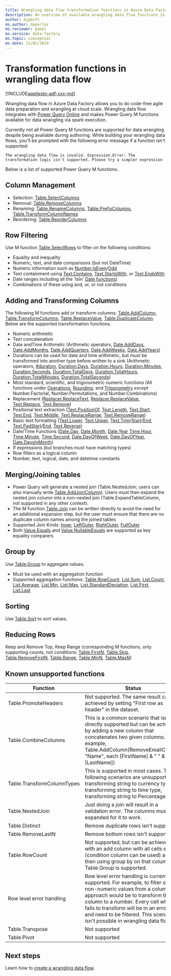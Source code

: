 ```yaml
---
title: Wrangling data flow transformation functions in Azure Data Factory 
description: An overview of available wrangling data flow functions in Azure Data Factory
author: djpmsft
ms.author: daperlov
ms.reviewer: gamal
ms.service: data-factory
ms.topic: conceptual
ms.date: 11/01/2019
---
```


# Transformation functions in wrangling data flow

[!INCLUDE[appliesto-adf-xxx-md](includes/appliesto-adf-xxx-md.md)]

Wrangling data flow in Azure Data Factory allows you to do code-free agile data preparation and wrangling at cloud scale. Wrangling data flow integrates with [Power Query Online](https://docs.microsoft.com/powerquery-m/power-query-m-reference) and makes Power Query M functions available for data wrangling via spark execution. 

Currently not all Power Query M functions are supported for data wrangling despite being available during authoring. While building your wrangling data flows, you'll be prompted with the following error message if a function isn't supported:

`The wrangling data flow is invalid. Expression.Error: The transformation logic isn't supported. Please try a simpler expression`

Below is a list of supported Power Query M functions.

## Column Management

* Selection: [Table.SelectColumns](https://docs.microsoft.com/powerquery-m/table-selectcolumns)
* Removal: [Table.RemoveColumns](https://docs.microsoft.com/powerquery-m/table-removecolumns)
* Renaming: [Table.RenameColumns](https://docs.microsoft.com/powerquery-m/table-renamecolumns), [Table.PrefixColumns](https://docs.microsoft.com/powerquery-m/table-prefixcolumns), [Table.TransformColumnNames](https://docs.microsoft.com/powerquery-m/table-transformcolumnnames)
* Reordering: [Table.ReorderColumns](https://docs.microsoft.com/powerquery-m/table-reordercolumns)

## Row Filtering

Use  M function [Table.SelectRows](https://docs.microsoft.com/powerquery-m/table-selectrows) to filter on the following conditions:

* Equality and inequality
* Numeric, text, and date comparisons (but not DateTime)
* Numeric information such as [Number.IsEven](https://docs.microsoft.com/powerquery-m/number-iseven)/[Odd](https://docs.microsoft.com/powerquery-m/number-iseven)
* Text containment using [Text.Contains](https://docs.microsoft.com/powerquery-m/text-contains), [Text.StartsWith](https://docs.microsoft.com/powerquery-m/text-startswith), or [Text.EndsWith](https://docs.microsoft.com/powerquery-m/text-endswith)
* Date ranges including all the 'IsIn' [Date functions](https://docs.microsoft.com/powerquery-m/date-functions)) 
* Combinations of these using and, or, or not conditions

## Adding and Transforming Columns

The following M functions add or transform columns: [Table.AddColumn](https://docs.microsoft.com/powerquery-m/table-addcolumn), [Table.TransformColumns](https://docs.microsoft.com/powerquery-m/table-transformcolumns), [Table.ReplaceValue](https://docs.microsoft.com/powerquery-m/table-replacevalue), [Table.DuplicateColumn](https://docs.microsoft.com/powerquery-m/table-duplicatecolumn). Below are the supported transformation functions.

* Numeric arithmetic
* Text concatenation
* Date andTime Arithmetic (Arithmetic operators, [Date.AddDays](https://docs.microsoft.com/powerquery-m/date-adddays), [Date.AddMonths](https://docs.microsoft.com/powerquery-m/date-addmonths), [Date.AddQuarters](https://docs.microsoft.com/powerquery-m/date-addquarters), [Date.AddWeeks](https://docs.microsoft.com/powerquery-m/date-addweeks), [Date.AddYears](https://docs.microsoft.com/powerquery-m/date-addyears))
* Durations can be used for date and time arithmetic, but must be transformed into another type before written to a sink (Arithmetic operators, [#duration](https://docs.microsoft.com/powerquery-m/sharpduration), [Duration.Days](https://docs.microsoft.com/powerquery-m/duration-days), [Duration.Hours](https://docs.microsoft.com/powerquery-m/duration-hours), [Duration.Minutes](https://docs.microsoft.com/powerquery-m/duration-minutes), [Duration.Seconds](https://docs.microsoft.com/powerquery-m/duration-seconds), [Duration.TotalDays](https://docs.microsoft.com/powerquery-m/duration-totaldays), [Duration.TotalHours](https://docs.microsoft.com/powerquery-m/duration-totalhours), [Duration.TotalMinutes](https://docs.microsoft.com/powerquery-m/duration-totalminutes), [Duration.TotalSeconds](https://docs.microsoft.com/powerquery-m/duration-totalseconds))    
* Most standard, scientific, and trigonometric numeric functions (All functions under [Operations](https://docs.microsoft.com/powerquery-m/number-functions#operations), [Rounding](https://docs.microsoft.com/powerquery-m/number-functions#rounding), and [Trigonometry](https://docs.microsoft.com/powerquery-m/number-functions#trigonometry) *except* Number.Factorial, Number.Permutations, and Number.Combinations)
* Replacement ([Replacer.ReplaceText](https://docs.microsoft.com/powerquery-m/replacer-replacetext), [Replacer.ReplaceValue](https://docs.microsoft.com/powerquery-m/replacer-replacevalue), [Text.Replace](https://docs.microsoft.com/powerquery-m/text-replace), [Text.Remove](https://docs.microsoft.com/powerquery-m/text-remove))
* Positional text extraction ([Text.PositionOf](https://docs.microsoft.com/powerquery-m/text-positionof), [Text.Length](https://docs.microsoft.com/powerquery-m/text-length), [Text.Start](https://docs.microsoft.com/powerquery-m/text-start), [Text.End](https://docs.microsoft.com/powerquery-m/text-end), [Text.Middle](https://docs.microsoft.com/powerquery-m/text-middle), [Text.ReplaceRange](https://docs.microsoft.com/powerquery-m/text-replacerange), [Text.RemoveRange](https://docs.microsoft.com/powerquery-m/text-removerange))
* Basic text formatting ([Text.Lower](https://docs.microsoft.com/powerquery-m/text-lower), [Text.Upper](https://docs.microsoft.com/powerquery-m/text-upper),
 [Text.Trim](https://docs.microsoft.com/powerquery-m/text-trim)/[Start](https://docs.microsoft.com/powerquery-m/text-trimstart)/[End](https://docs.microsoft.com/powerquery-m/text-trimend), [Text.PadStart](https://docs.microsoft.com/powerquery-m/text-padstart)/[End](https://docs.microsoft.com/powerquery-m/text-padend), [Text.Reverse](https://docs.microsoft.com/powerquery-m/text-reverse))
* Date/Time Functions ([Date.Day](https://docs.microsoft.com/powerquery-m/date-day), [Date.Month](https://docs.microsoft.com/powerquery-m/date-month), [Date.Year](https://docs.microsoft.com/powerquery-m/date-year) [Time.Hour](https://docs.microsoft.com/powerquery-m/time-hour), [Time.Minute](https://docs.microsoft.com/powerquery-m/time-minute), [Time.Second](https://docs.microsoft.com/powerquery-m/time-second), [Date.DayOfWeek](https://docs.microsoft.com/powerquery-m/date-dayofweek), [Date.DayOfYear](https://docs.microsoft.com/powerquery-m/date-dayofyear), [Date.DaysInMonth](https://docs.microsoft.com/powerquery-m/date-daysinmonth))
* If expressions (but branches must have matching types)
* Row filters as a logical column
* Number, text, logical, date, and datetime constants

Merging/Joining tables
----------------------
* Power Query will generate a nested join (Table.NestedJoin; users can also
    manually write
    [Table.AddJoinColumn](https://docs.microsoft.com/powerquery-m/table-addjoincolumn)).
    Users must then expand the nested join column into a non-nested join
    (Table.ExpandTableColumn, not supported in any other context).
* The M function
    [Table.Join](https://docs.microsoft.com/powerquery-m/table-join) can
    be written directly to avoid the need for an additional expansion
    step, but the user must ensure that there are no duplicate column names
    among the joined tables
* Supported Join Kinds:
    [Inner](https://docs.microsoft.com/powerquery-m/joinkind-inner),
    [LeftOuter](https://docs.microsoft.com/powerquery-m/joinkind-leftouter),
    [RightOuter](https://docs.microsoft.com/powerquery-m/joinkind-rightouter),
    [FullOuter](https://docs.microsoft.com/powerquery-m/joinkind-fullouter)
* Both
    [Value.Equals](https://docs.microsoft.com/powerquery-m/value-equals)
    and
    [Value.NullableEquals](https://docs.microsoft.com/powerquery-m/value-nullableequals)
    are supported as key equality comparers

## Group by

Use [Table.Group](https://docs.microsoft.com/powerquery-m/table-group) to aggregate values.
* Must be used with an aggregation function
* Supported aggregation functions:
    [Table.RowCount](https://docs.microsoft.com/powerquery-m/table-rowcount),
    [List.Sum](https://docs.microsoft.com/powerquery-m/list-sum),
    [List.Count](https://docs.microsoft.com/powerquery-m/list-count),
    [List.Average](https://docs.microsoft.com/powerquery-m/list-average),
    [List.Min](https://docs.microsoft.com/powerquery-m/list-min),
    [List.Max](https://docs.microsoft.com/powerquery-m/list-max),
    [List.StandardDeviation](https://docs.microsoft.com/powerquery-m/list-standarddeviation),
    [List.First](https://docs.microsoft.com/powerquery-m/list-first),
    [List.Last](https://docs.microsoft.com/powerquery-m/list-last)

## Sorting

Use [Table.Sort](https://docs.microsoft.com/powerquery-m/table-sort) to sort values.

## Reducing Rows

Keep and Remove Top, Keep Range (corresponding M functions,
    only supporting counts, not conditions:
    [Table.FirstN](https://docs.microsoft.com/powerquery-m/table-firstn),
    [Table.Skip](https://docs.microsoft.com/powerquery-m/table-skip),
    [Table.RemoveFirstN](https://docs.microsoft.com/powerquery-m/table-removefirstn),
    [Table.Range](https://docs.microsoft.com/powerquery-m/table-range),
    [Table.MinN](https://docs.microsoft.com/powerquery-m/table-minn),
    [Table.MaxN](https://docs.microsoft.com/powerquery-m/table-maxn))

## Known unsupported functions

| Function | Status |
| -- | -- |
| Table.PromoteHeaders | Not supported. The same result can be achieved by setting "First row as header" in the dataset. |
| Table.CombineColumns | This is a common scenario that isn't directly supported but can be achieved by adding a new column that concatenates two given columns.  For example, Table.AddColumn(RemoveEmailColumn, "Name", each [FirstName] & " " & [LastName]) |
| Table.TransformColumnTypes | This is supported in most cases. The following scenarios are unsupported: transforming string to currency type, transforming string to time type, transforming string to Percentage type. |
| Table.NestedJoin | Just doing a join will result in a validation error. The columns must be expanded for it to work. |
| Table.Distinct | Remove duplicate rows isn't supported. |
| Table.RemoveLastN | Remove bottom rows isn't supported. |
| Table.RowCount | Not supported, but can be achieved with an add column with all cells empty (condition column can be used) and then using group by on that column. Table.Group is supported. | 
| Row level error handling | Row level error handling is currently not supported. For example, to filter out non-numeric values from a column, one approach would be to transform the text column to a number. Every cell which fails to transform will be in an error state and need to be filtered. This scenario isn't possible in wrangling data flow. |
| Table.Transpose | Not supported |
| Table.Pivot | Not supported |

## Next steps

Learn how to [create a wrangling data flow](wrangling-data-flow-tutorial.md).